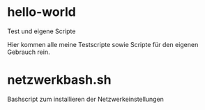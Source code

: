 # hello-world
Test und eigene Scripte

Hier kommen alle meine Testscripte sowie Scripte für den eigenen Gebrauch rein.

# netzwerkbash.sh
Bashscript zum installieren der Netzwerkeinstellungen
